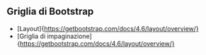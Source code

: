 
## Griglia di Bootstrap

- [Layout]{https://getbootstrap.com/docs/4.6/layout/overview/}
- [Griglia di impaginazione]{https://getbootstrap.com/docs/4.6/layout/overview/}